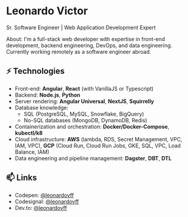 # Leonardo Victor
Sr. Software Engineer | Web Application Development Expert

About:
I'm a full-stack web developer with expertise in front-end development, backend engineering, DevOps, and data engineering. Currently working remotely as a software engineer abroad.

## ⚡ Technologies

- Front-end: **Angular**, **React** (with VanillaJS or Typescript)
- Backend: **Node.js**, **Python**
- Server rendering: **Angular Universal**, **NextJS**, **Squirrelly**
- Database knowledge:
  - SQL (PostgreSQL, MySQL, Snowflake, BigQuery)
  - No-SQL databases (MongoDB, DynamoDB, Redis)
- Containerization and orchestration: **Docker/Docker-Compose**, **kubectl/k8**
- Cloud infrastructure: **AWS** (lambda, RDS, Secret Management, VPC, IAM, VPC), **GCP** (Cloud Run, Cloud Run Jobs, GKE, SQL, VPC, Load Balance, IAM)
- Data engineering and pipeline management: **Dagster**, **DBT**, **DTL**

## 📫 Links

- Codepen: [@leonardovff](https://codepen.io/leonardovff/)
- Codesignal: [@leonardovff](https://app.codesignal.com/profile/leonardovff)
- Dev.to: [@leonardovff](https://dev.to/leonardovff)
